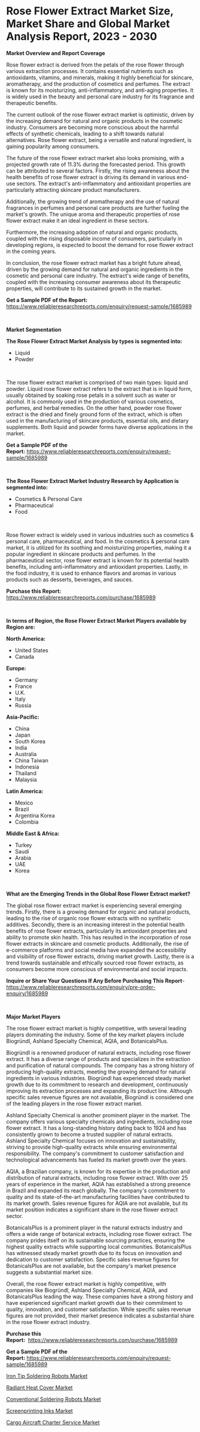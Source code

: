 <p><h1>Rose Flower Extract Market Size, Market Share and Global Market Analysis Report, 2023 - 2030</h1></p><p><strong>Market Overview and Report Coverage</strong></p>
<p><p>Rose flower extract is derived from the petals of the rose flower through various extraction processes. It contains essential nutrients such as antioxidants, vitamins, and minerals, making it highly beneficial for skincare, aromatherapy, and the production of cosmetics and perfumes. The extract is known for its moisturizing, anti-inflammatory, and anti-aging properties. It is widely used in the beauty and personal care industry for its fragrance and therapeutic benefits.</p><p>The current outlook of the rose flower extract market is optimistic, driven by the increasing demand for natural and organic products in the cosmetic industry. Consumers are becoming more conscious about the harmful effects of synthetic chemicals, leading to a shift towards natural alternatives. Rose flower extract, being a versatile and natural ingredient, is gaining popularity among consumers.</p><p>The future of the rose flower extract market also looks promising, with a projected growth rate of 11.3% during the forecasted period. This growth can be attributed to several factors. Firstly, the rising awareness about the health benefits of rose flower extract is driving its demand in various end-use sectors. The extract's anti-inflammatory and antioxidant properties are particularly attracting skincare product manufacturers.</p><p>Additionally, the growing trend of aromatherapy and the use of natural fragrances in perfumes and personal care products are further fueling the market's growth. The unique aroma and therapeutic properties of rose flower extract make it an ideal ingredient in these sectors.</p><p>Furthermore, the increasing adoption of natural and organic products, coupled with the rising disposable income of consumers, particularly in developing regions, is expected to boost the demand for rose flower extract in the coming years.</p><p>In conclusion, the rose flower extract market has a bright future ahead, driven by the growing demand for natural and organic ingredients in the cosmetic and personal care industry. The extract's wide range of benefits, coupled with the increasing consumer awareness about its therapeutic properties, will contribute to its sustained growth in the market.</p></p>
<p><strong>Get a Sample PDF of the Report:</strong> <a href="https://www.reliableresearchreports.com/enquiry/request-sample/1685989">https://www.reliableresearchreports.com/enquiry/request-sample/1685989</a></p>
<p>&nbsp;</p>
<p><strong>Market Segmentation</strong></p>
<p><strong>The Rose Flower Extract Market Analysis by types is segmented into:</strong></p>
<p><ul><li>Liquid</li><li>Powder</li></ul></p>
<p>&nbsp;</p>
<p><p>The rose flower extract market is comprised of two main types: liquid and powder. Liquid rose flower extract refers to the extract that is in liquid form, usually obtained by soaking rose petals in a solvent such as water or alcohol. It is commonly used in the production of various cosmetics, perfumes, and herbal remedies. On the other hand, powder rose flower extract is the dried and finely ground form of the extract, which is often used in the manufacturing of skincare products, essential oils, and dietary supplements. Both liquid and powder forms have diverse applications in the market.</p></p>
<p><strong>Get a Sample PDF of the Report:</strong>&nbsp;<a href="https://www.reliableresearchreports.com/enquiry/request-sample/1685989">https://www.reliableresearchreports.com/enquiry/request-sample/1685989</a></p>
<p>&nbsp;</p>
<p><strong>The Rose Flower Extract Market Industry Research by Application is segmented into:</strong></p>
<p><ul><li>Cosmetics & Personal Care</li><li>Pharmaceutical</li><li>Food</li></ul></p>
<p>&nbsp;</p>
<p><p>Rose flower extract is widely used in various industries such as cosmetics & personal care, pharmaceutical, and food. In the cosmetics & personal care market, it is utilized for its soothing and moisturizing properties, making it a popular ingredient in skincare products and perfumes. In the pharmaceutical sector, rose flower extract is known for its potential health benefits, including anti-inflammatory and antioxidant properties. Lastly, in the food industry, it is used to enhance flavors and aromas in various products such as desserts, beverages, and sauces.</p></p>
<p><strong>Purchase this Report:</strong>&nbsp; <a href="https://www.reliableresearchreports.com/purchase/1685989">https://www.reliableresearchreports.com/purchase/1685989</a></p>
<p>&nbsp;</p>
<p><strong>In terms of Region, the Rose Flower Extract Market Players available by Region are:</strong></p>
<p>
    <p> <strong> North America: </strong>
        <ul>
            <li>United States</li>
            <li>Canada</li>
        </ul>
        </p> 
    <p> <strong> Europe: </strong>
        <ul>
            <li>Germany</li>
            <li>France</li>
            <li>U.K.</li>
            <li>Italy</li>
            <li>Russia</li>
        </ul>
        </p> 
    <p> <strong> Asia-Pacific: </strong>
        <ul>
            <li>China</li>
            <li>Japan</li>
            <li>South Korea</li>
            <li>India</li>
            <li>Australia</li>
            <li>China Taiwan</li>
            <li>Indonesia</li>
            <li>Thailand</li>
            <li>Malaysia</li>
        </ul>
        </p> 
    <p> <strong> Latin America: </strong>
        <ul>
            <li>Mexico</li>
            <li>Brazil</li>
            <li>Argentina Korea</li>
            <li>Colombia</li>
        </ul>
        </p> 
    <p> <strong> Middle East & Africa: </strong>
        <ul>
            <li>Turkey</li>
            <li>Saudi</li>
            <li>Arabia</li>
            <li>UAE</li>
            <li>Korea</li>
        </ul>
    </p>
    </p>
<p>&nbsp;</p>
<p><strong>What are the Emerging Trends in the Global Rose Flower Extract market?</strong></p>
<p><p>The global rose flower extract market is experiencing several emerging trends. Firstly, there is a growing demand for organic and natural products, leading to the rise of organic rose flower extracts with no synthetic additives. Secondly, there is an increasing interest in the potential health benefits of rose flower extracts, particularly its antioxidant properties and ability to promote skin health. This has resulted in the incorporation of rose flower extracts in skincare and cosmetic products. Additionally, the rise of e-commerce platforms and social media have expanded the accessibility and visibility of rose flower extracts, driving market growth. Lastly, there is a trend towards sustainable and ethically sourced rose flower extracts, as consumers become more conscious of environmental and social impacts.</p></p>
<p><strong>Inquire or Share Your Questions If Any Before Purchasing This Report</strong>- <a href="https://www.reliableresearchreports.com/enquiry/pre-order-enquiry/1685989">https://www.reliableresearchreports.com/enquiry/pre-order-enquiry/1685989</a></p>
<p>&nbsp;</p>
<p><strong>Major Market Players</strong></p>
<p><p>The rose flower extract market is highly competitive, with several leading players dominating the industry. Some of the key market players include Biogründl, Ashland Specialty Chemical, AQIA, and BotanicalsPlus.</p><p>Biogründl is a renowned producer of natural extracts, including rose flower extract. It has a diverse range of products and specializes in the extraction and purification of natural compounds. The company has a strong history of producing high-quality extracts, meeting the growing demand for natural ingredients in various industries. Biogründl has experienced steady market growth due to its commitment to research and development, continuously improving its extraction processes and expanding its product line. Although specific sales revenue figures are not available, Biogründl is considered one of the leading players in the rose flower extract market.</p><p>Ashland Specialty Chemical is another prominent player in the market. The company offers various specialty chemicals and ingredients, including rose flower extract. It has a long-standing history dating back to 1924 and has consistently grown to become a trusted supplier of natural extracts. Ashland Specialty Chemical focuses on innovation and sustainability, striving to provide high-quality extracts while ensuring environmental responsibility. The company's commitment to customer satisfaction and technological advancements has fueled its market growth over the years.</p><p>AQIA, a Brazilian company, is known for its expertise in the production and distribution of natural extracts, including rose flower extract. With over 25 years of experience in the market, AQIA has established a strong presence in Brazil and expanded its reach globally. The company's commitment to quality and its state-of-the-art manufacturing facilities have contributed to its market growth. Sales revenue figures for AQIA are not available, but its market position indicates a significant share in the rose flower extract sector.</p><p>BotanicalsPlus is a prominent player in the natural extracts industry and offers a wide range of botanical extracts, including rose flower extract. The company prides itself on its sustainable sourcing practices, ensuring the highest quality extracts while supporting local communities. BotanicalsPlus has witnessed steady market growth due to its focus on innovation and dedication to customer satisfaction. Specific sales revenue figures for BotanicalsPlus are not available, but the company's market presence suggests a substantial market size.</p><p>Overall, the rose flower extract market is highly competitive, with companies like Biogründl, Ashland Specialty Chemical, AQIA, and BotanicalsPlus leading the way. These companies have a strong history and have experienced significant market growth due to their commitment to quality, innovation, and customer satisfaction. While specific sales revenue figures are not provided, their market presence indicates a substantial share in the rose flower extract industry.</p></p>
<p><strong>Purchase this Report:</strong>&nbsp;&nbsp;<a href="https://www.reliableresearchreports.com/purchase/1685989">https://www.reliableresearchreports.com/purchase/1685989</a></p>
<p></p>
<p><strong>Get a Sample PDF of the Report:</strong>&nbsp;<a href="https://www.reliableresearchreports.com/enquiry/request-sample/1685989">https://www.reliableresearchreports.com/enquiry/request-sample/1685989</a></p>
<p><p><a href="https://www.linkedin.com/pulse/iron-tip-soldering-robots-market-share-amp-new-trends/">Iron Tip Soldering Robots Market</a></p><p><a href="https://medium.com/@madelynyost/radiant-heat-cover-market-size-growth-forecast-2023-2030-8b851c19d8fa">Radiant Heat Cover Market</a></p><p><a href="https://www.linkedin.com/pulse/conventional-soldering-robots-market-size-growth-forecast/">Conventional Soldering Robots Market</a></p><p><a href="https://medium.com/@lowellgreen2023/screenprinting-inks-market-size-growth-forecast-2023-2030-d9b9a99bf9ed">Screenprinting Inks Market</a></p><p><a href="https://www.linkedin.com/pulse/cargo-aircraft-charter-service-market-share-amp-new-trends/">Cargo Aircraft Charter Service Market</a></p></p>